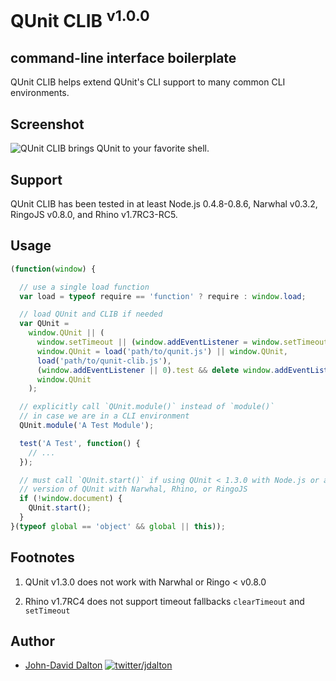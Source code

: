 # QUnit CLIB <sup>v1.0.0</sup>
## command-line interface boilerplate

QUnit CLIB helps extend QUnit's CLI support to many common CLI environments.

## Screenshot

![QUnit CLIB brings QUnit to your favorite shell.](http://i.imgur.com/jpu9l.png)

## Support

QUnit CLIB has been tested in at least Node.js 0.4.8-0.8.6, Narwhal v0.3.2, RingoJS v0.8.0, and Rhino v1.7RC3-RC5.

## Usage

~~~ js
(function(window) {

  // use a single load function
  var load = typeof require == 'function' ? require : window.load;

  // load QUnit and CLIB if needed
  var QUnit =
    window.QUnit || (
      window.setTimeout || (window.addEventListener = window.setTimeout = / /),
      window.QUnit = load('path/to/qunit.js') || window.QUnit,
      load('path/to/qunit-clib.js'),
      (window.addEventListener || 0).test && delete window.addEventListener,
      window.QUnit
    );

  // explicitly call `QUnit.module()` instead of `module()`
  // in case we are in a CLI environment
  QUnit.module('A Test Module');

  test('A Test', function() {
    // ...
  });

  // must call `QUnit.start()` if using QUnit < 1.3.0 with Node.js or any
  // version of QUnit with Narwhal, Rhino, or RingoJS
  if (!window.document) {
    QUnit.start();
  }
}(typeof global == 'object' && global || this));
~~~

## Footnotes

  1. QUnit v1.3.0 does not work with Narwhal or Ringo < v0.8.0

  2. Rhino v1.7RC4 does not support timeout fallbacks `clearTimeout` and `setTimeout`

## Author

* [John-David Dalton](http://allyoucanleet.com/)
  [![twitter/jdalton](http://gravatar.com/avatar/299a3d891ff1920b69c364d061007043?s=70)](https://twitter.com/jdalton "Follow @jdalton on Twitter")
